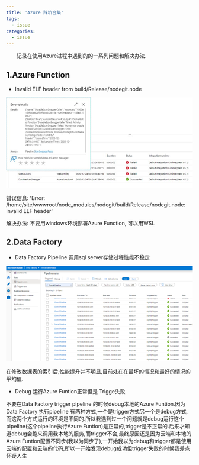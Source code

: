 ```yaml
---
title: 'Azure 踩坑合集'
tags:
  - issue
categories:
  - issue
---
```

&emsp;&emsp;记录在使用Azure过程中遇到的的一系列问题和解决办法.
 
## 1.Azure Function

* Invalid ELF header from build/Release/nodegit.node

![avatar](/assets/img/2020/12-25/2020-12-25-01.jpg)

错误信息: 'Error: /home/site/wwwroot/node_modules/nodegit/build/Release/nodegit.node: invalid ELF header'

解决办法: 不要用windows环境部署Azure Function, 可以用WSL

## 2.Data Factory

* Data Factory Pipeline 调用sql server存储过程性能不稳定

![avatar](/assets/img/2020/12-25/2020-12-25-02.png)

在修改数据表的索引后,性能提升并不明显,目前处在在最坏的情况和最好的情况的平均值. 

* Debug 运行Azure Funtion正常但是 Trigge失败

不要在Data Factory trigger pipeline 的时候debug本地的Azure Funtion.因为Data Factory 执行pipeline 有两种方式,一个是trigger方式另一个是debug方式,而这两个方式运行的环境是不同的.所以我遇到过一个问题就是debug运行这个pipeline(这个pipeline执行Azure Funtion)是正常的,trigger是不正常的.后来才知道debug会跑来调用我本地的服务,而trigger不会,最终原因还是因为云端和本地的Azure Funtion配置不同步(我以为同步了),一开始我以为debug和trigger都是使用云端的配置和云端的代码,所以一开始发现debug成功但trigger失败的时候我差点怀疑人生